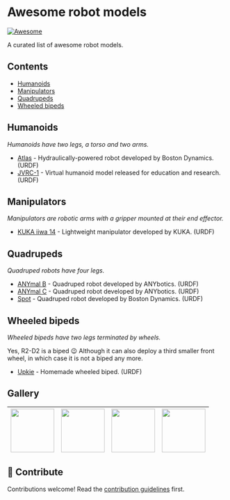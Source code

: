 # Awesome robot models

[![Awesome](https://awesome.re/badge.svg)](https://awesome.re)

A curated list of awesome robot models.

## Contents

* [Humanoids](#humanoids)
* [Manipulators](#manipulators)
* [Quadrupeds](#quadrupeds)
* [Wheeled bipeds](#wheeled-bipeds)

## Humanoids

_Humanoids have two legs, a torso and two arms._

* [Atlas](https://github.com/RobotLocomotion/drake/tree/master/examples/atlas) - Hydraulically-powered robot developed by Boston Dynamics. (URDF)
* [JVRC-1](https://github.com/stephane-caron/jvrc_description) - Virtual humanoid model released for education and research. (URDF)

## Manipulators

_Manipulators are robotic arms with a gripper mounted at their end effector._

* [KUKA iiwa 14](https://github.com/RobotLocomotion/drake/tree/e3beced2025277411b456e11450316d07a146f5a/manipulation/models/iiwa_description) - Lightweight manipulator developed by KUKA. (URDF)

## Quadrupeds

_Quadruped robots have four legs._

* [ANYmal B](https://github.com/ANYbotics/anymal_b_simple_description) - Quadruped robot developed by ANYbotics. (URDF)
* [ANYmal C](https://github.com/ANYbotics/anymal_c_simple_description) - Quadruped robot developed by ANYbotics. (URDF)
* [Spot](https://github.com/clearpathrobotics/spot_ros/tree/master/spot_description) - Quadruped robot developed by Boston Dynamics. (URDF)

## Wheeled bipeds

_Wheeled bipeds have two legs terminated by wheels._

Yes, R2-D2 is a biped 😉 Although it can also deploy a third smaller front wheel, in which case it is not a biped any more.

* [Upkie](https://github.com/tasts-robots/upkie_description) - Homemade wheeled biped. (URDF)

## Gallery

| <a href="https://github.com/stephane-caron/jvrc_description"><img src="https://camo.githubusercontent.com/7280150c3c3a7c14075b90644d4c44966b5bdcf8b63260c1821ae3bd6766ac12/68747470733a2f2f736361726f6e2e696e666f2f696d616765732f6a767263312d6d6f64656c2e706e67" width="100"></a> | <a href="https://github.com/ANYbotics/anymal_b_simple_description"><img src="https://user-images.githubusercontent.com/1189580/161755631-3e23d2a5-431f-4b2c-a740-fee92a38a0cd.png" width="100" height="100"></a> | <a href="https://github.com/ANYbotics/anymal_c_simple_description"><img src="https://user-images.githubusercontent.com/1189580/161755668-75640c95-f6a9-405f-86bc-590a24ab4db6.png" width="100" height="100"></a> | <a href="https://github.com/clearpathrobotics/spot_ros/tree/master/spot_description"><img src="https://user-images.githubusercontent.com/1189580/161756006-10e81cce-cd7b-4888-a384-4defc902621c.png" width="100" height="100"></a> |
|--|--|--|--|

## 👷 Contribute

Contributions welcome! Read the [contribution guidelines](CONTRIBUTING.md) first.
